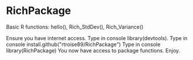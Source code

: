 # RichPackage
Basic R functions: hello(), Rich_StdDev(), Rich_Variance()

Ensure you have internet access. 
Type in console library(devtools).
Type in console install.github("rtroise89/RichPackage")
Type in console library(RichPackage)
You now have access to package functions. Enjoy.
